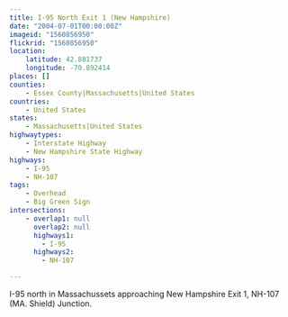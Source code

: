 ```yaml
---
title: I-95 North Exit 1 (New Hampshire)
date: "2004-07-01T00:00:00Z"
imageid: "1560856950"
flickrid: "1560856950"
location:
    latitude: 42.881737
    longitude: -70.892414
places: []
counties:
    - Essex County|Massachusetts|United States
countries:
    - United States
states:
    - Massachusetts|United States
highwaytypes:
    - Interstate Highway
    - New Hampshire State Highway
highways:
    - I-95
    - NH-107
tags:
    - Overhead
    - Big Green Sign
intersections:
    - overlap1: null
      overlap2: null
      highways1:
        - I-95
      highways2:
        - NH-107

---
```

I-95 north in Massachussets approaching New Hampshire Exit 1, NH-107 (MA. Shield) Junction.